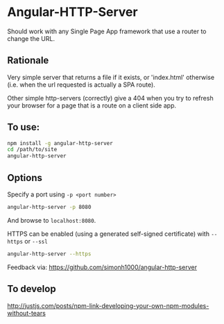 # Angular-HTTP-Server

Should work with any Single Page App framework that use a router to change the URL.

## Rationale

Very simple server that returns a file if it exists, or 'index.html' otherwise (i.e. when the url requested is actually a SPA route).

Other simple http-servers (correctly) give a 404 when you try to refresh your browser for a page that is a route on a client side app.

## To use:

```sh
npm install -g angular-http-server
cd /path/to/site
angular-http-server
```

## Options

Specify a port using `-p <port number>`

```sh
angular-http-server -p 8080
```

And browse to `localhost:8080`.


HTTPS can be enabled (using a generated self-signed certificate) with `--https` or `--ssl`
```sh
angular-http-server --https
```


Feedback via: https://github.com/simonh1000/angular-http-server

## To develop

http://justjs.com/posts/npm-link-developing-your-own-npm-modules-without-tears
